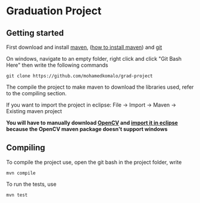 # Graduation Project

## Getting started
First download and install [maven], ([how to install maven]) and [git] 

On windows, navigate to an empty folder, right click and click "Git Bash Here" then write the following commands

    git clone https://github.com/mohamedkomalo/grad-project

The compile the project to make maven to download the libraries used, refer to the compiling section.

If you want to import the project in eclipse: File -> Import -> Maven -> Existing maven project

**You will have to manually download [OpenCV](http://opencv.org/downloads.html) and [import it in eclipse](http://docs.opencv.org/trunk/doc/tutorials/introduction/java_eclipse/java_eclipse.html) because the OpenCV maven package doesn't support windows**

## Compiling
To compile the project use, open the git bash in the project folder, write 

    mvn compile

To run the tests, use

    mvn test


    
[maven]:http://maven.apache.org/download.cgi
[git]:http://git-scm.com/downloads
[how to install maven]:http://www.mkyong.com/maven/how-to-install-maven-in-windows/
